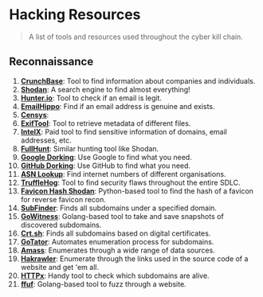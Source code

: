 # Hacking Resources
> A list of tools and resources used throughout the cyber kill chain.

## Reconnaissance 
1. [**CrunchBase**](https://www.crunchbase.com): Tool to find information about companies and individuals.
2. [**Shodan**](https://www.shodan.io): A search engine to find almost everything!
3. [**Hunter.io**](https://hunter.io): Tool to check if an email is legit.
4. [**EmailHippo**](https://tools.emailhippo.com): Find if an email address is genuine and exists.
5. [**Censys**](https://censys.com/): 
6. [**ExifTool**](https://github.com/exiftool/exiftool): Tool to retrieve metadata of different files.
7. [**IntelX**](https://intelx.io): Paid tool to find sensitive information of domains, email addresses, etc.
8. [**FullHunt**](https://fullhunt.io): Similar hunting tool like Shodan.
9. [**Google Dorking**](https://github.com/mathis2001/Dorking/blob/main/GoogleDorks.txt): Use Google to find what you need.
10. [**GitHub Dorking**](https://github.com/mathis2001/Dorking/blob/main/GithubDorks.txt): Use GitHub to find what you need.
11. [**ASN Lookup**](https://asnlookup.com): Find internet numbers of different organisations.
12.  [**TruffleHog**](https://github.com/trufflesecurity/trufflehog): Tool to find security flaws throughout the entire SDLC.
13.  [**Favicon Hash Shodan**](https://github.com/phor3nsic/favicon_hash_shodan): Python-based tool to find the hash of a favicon for reverse favicon recon.
14.  [**SubFinder**](https://github.com/projectdiscovery/subfinder): Finds all subdomains under a specified domain.
15.  [**GoWitness**](https://github.com/sensepost/gowitness): Golang-based tool to take and save snapshots of discovered subdomains.
16.  [**Crt.sh**](https://crt.sh): Finds all subdomains based on digital certificates.
17.  [**GoTator**](https://github.com/Josue87/gotator): Automates enumeration process for subdomains.
18.  [**Amass**](https://github.com/owasp-amass/amass): Enumerates through a wide range of data sources.
19.  [**Hakrawler**](https://github.com/hakluke/hakrawler): Enumerate through the links used in the source code of a website and get 'em all.
20.  [**HTTPx**](https://github.com/projectdiscovery/httpx): Handy tool to check which subdomains are alive.
21.  [**ffuf**](https://github.com/ffuf/ffuf): Golang-based tool to fuzz through a website.
    
